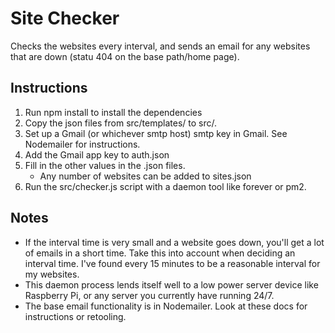 # Site Checker
Checks the websites every interval, and sends an email for any websites that are down (statu 404 on the base path/home page).

## Instructions
1. Run npm install to install the dependencies
2. Copy the json files from src/templates/ to src/.
3. Set up a Gmail (or whichever smtp host) smtp key in Gmail.  See Nodemailer for instructions.
4. Add the Gmail app key to auth.json
5. Fill in the other values in the .json files.
    - Any number of websites can be added to sites.json
6. Run the src/checker.js script with a daemon tool like forever or pm2.


## Notes
- If the interval time is very small and a website goes down, you'll get a lot of emails in a short time.  Take this into account when deciding an interval time.  I've found every 15 minutes to be a reasonable interval for my websites.
- This daemon process lends itself well to a low power server device like Raspberry Pi, or any server you currently have running 24/7.
- The base email functionality is in Nodemailer.  Look at these docs for instructions or retooling.
